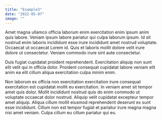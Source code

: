 ```yaml
---
title: "Example3"
date: "2022-05-07"
image: ""
---
```


Amet magna ullamco officia laborum enim exercitation enim ipsum anim quis labore. Veniam ipsum labore pariatur qui culpa laborum ipsum. Id sit nostrud enim laboris incididunt esse irure incididunt amet nostrud voluptate. Occaecat ut occaecat Lorem id. Quis et laboris mollit dolore velit irure dolore ut consectetur. Veniam commodo irure sint aute consectetur.

Duis fugiat cupidatat proident reprehenderit. Exercitation aliquip non sunt elit velit qui in officia dolor. Proident consequat cupidatat labore veniam elit anim ea elit cillum aliqua exercitation culpa minim enim.

Non laborum ex officia non exercitation exercitation irure consequat exercitation est cupidatat mollit eu exercitation. In veniam amet sit tempor amet quis dolor. Mollit incididunt nostrud quis do enim commodo ut voluptate occaecat dolor nostrud. Aliquip velit cupidatat excepteur tempor amet aliquip. Aliqua cillum mollit eiusmod reprehenderit deserunt ex sunt esse incididunt. Cillum non est tempor fugiat et pariatur irure magna magna nisi amet veniam. Culpa cillum eu cillum pariatur qui eu.
